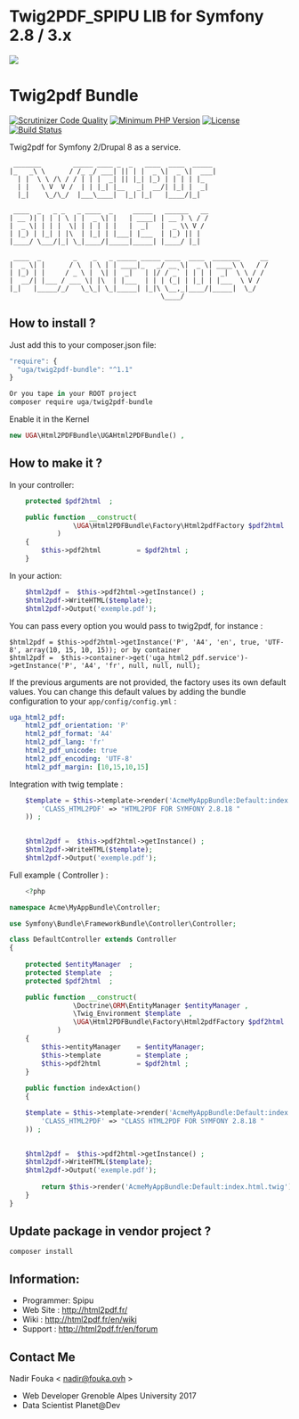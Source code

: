 # Twig2PDF_SPIPU LIB for Symfony 2.8 / 3.x

<img src="https://github.com/nfouka/HTML2PDF_spipu/blob/master/logo.png?raw=true" /> <br/>

Twig2pdf Bundle
=====================
[![Scrutinizer Code Quality](https://scrutinizer-ci.com/g/nfouka/HTML2PDF_spipu/badges/quality-score.png?b=master)](https://scrutinizer-ci.com/g/nfouka/HTML2PDF_spipu/?branch=master)
[![Minimum PHP Version](http://img.shields.io/badge/php-%3E%3D%205.5-8892BF.svg)](https://php.net/)
[![License](https://img.shields.io/packagist/l/goaop/goaop-symfony-bundle.svg)](https://packagist.org/packages/goaop/goaop-symfony-bundle)
[![Build Status](https://scrutinizer-ci.com/g/nfouka/HTML2PDF_spipu/badges/build.png?b=master)](https://scrutinizer-ci.com/g/nfouka/HTML2PDF_spipu/build-status/master)


Twig2pdf for Symfony 2/Drupal 8 as a service.
```shell
 _______        _____ ____ _  _   ____  ____  _____ 
|_   _\ \      / /_ _/ ___| || | |  _ \|  _ \|  ___|
  | |  \ \ /\ / / | | |  _| || |_| |_) | | | | |_   
  | |   \ V  V /  | | |_| |__   _|  __/| |_| |  _|  
  |_|    \_/\_/  |___\____|  |_| |_|   |____/|_|    
                                                    
 ____  _   _ _   _ ____  _     _____   ______   __
| __ )| | | | \ | |  _ \| |   | ____| | __ ) \ / /
|  _ \| | | |  \| | | | | |   |  _|   |  _ \\ V / 
| |_) | |_| | |\  | |_| | |___| |___  | |_) || |  
|____/ \___/|_| \_|____/|_____|_____| |____/ |_|  
                                                  
 ____  _        _    _   _ _____ _____ ____  ____  _______     __
|  _ \| |      / \  | \ | | ____|_   _/ __ \|  _ \| ____\ \   / /
| |_) | |     / _ \ |  \| |  _|   | |/ / _` | | | |  _|  \ \ / / 
|  __/| |___ / ___ \| |\  | |___  | | | (_| | |_| | |___  \ V /  
|_|   |_____/_/   \_\_| \_|_____| |_|\ \__,_|____/|_____|  \_/   
                                      \____/                     

```

How to install ?
----------------

Just add this to your composer.json file:

```js
"require": {
  "uga/twig2pdf-bundle": "^1.1"
}

Or you tape in your ROOT project 
composer require uga/twig2pdf-bundle
```
Enable it in the Kernel

```php
new UGA\Html2PDFBundle\UGAHtml2PDFBundle() , 
```

How to make it  ?
------------

In your controller:
```php
    protected $pdf2html  ; 

    public function __construct(
                \UGA\Html2PDFBundle\Factory\Html2pdfFactory $pdf2html 
            )
    {
        $this->pdf2html         = $pdf2html ; 
    }
```


In your action:

```php
    $html2pdf =  $this->pdf2html->getInstance() ;
    $html2pdf->WriteHTML($template);
    $html2pdf->Output('exemple.pdf');
```

You can pass every option you would pass to twig2pdf, for instance :

```
$html2pdf = $this->pdf2html->getInstance('P', 'A4', 'en', true, 'UTF-8', array(10, 15, 10, 15)); or by container
$html2pdf =  $this->container->get('uga_html2_pdf.service')->getInstance('P', 'A4', 'fr', null, null, null);
```

If the previous arguments are not provided, the factory uses its own default values. You can
change this default values by adding the bundle configuration to your `app/config/config.yml` :

```yml
uga_html2_pdf:
    html2_pdf_orientation: 'P'
    html2_pdf_format: 'A4'
    html2_pdf_lang: 'fr'
    html2_pdf_unicode: true
    html2_pdf_encoding: 'UTF-8'
    html2_pdf_margin: [10,15,10,15]
```

Integration with twig template :
```php
    $template = $this->template->render('AcmeMyAppBundle:Default:index.html.twig',array(
        'CLASS_HTML2PDF' => "HTML2PDF FOR SYMFONY 2.8.18 "
    )) ;  
    

    $html2pdf =  $this->pdf2html->getInstance() ;
    $html2pdf->WriteHTML($template);
    $html2pdf->Output('exemple.pdf');
```


Full example ( Controller ) :
```php
    <?php

namespace Acme\MyAppBundle\Controller;

use Symfony\Bundle\FrameworkBundle\Controller\Controller;

class DefaultController extends Controller
{
    
    protected $entityManager  ; 
    protected $template  ; 
    protected $pdf2html  ; 

    public function __construct(
                \Doctrine\ORM\EntityManager $entityManager , 
                \Twig_Environment $template  , 
                \UGA\Html2PDFBundle\Factory\Html2pdfFactory $pdf2html 
            )
    {
        $this->entityManager    = $entityManager;
        $this->template         = $template ; 
        $this->pdf2html         = $pdf2html ; 
    }
    
    public function indexAction()
    {

    $template = $this->template->render('AcmeMyAppBundle:Default:index.html.twig',array(
        'CLASS_HTML2PDF' => "CLASS HTML2PDF FOR SYMFONY 2.8.18 "
    )) ;  
    

    $html2pdf =  $this->pdf2html->getInstance() ;
    $html2pdf->WriteHTML($template);
    $html2pdf->Output('exemple.pdf');
    
        return $this->render('AcmeMyAppBundle:Default:index.html.twig');
    }
}

```


Update package in vendor project ?
----------------------------------

```
composer install
```


Information:
------------

* Programmer: Spipu
* Web Site  : http://html2pdf.fr/
* Wiki      : http://html2pdf.fr/en/wiki
* Support   : http://html2pdf.fr/en/forum

Contact Me
----------
Nadir Fouka < nadir@fouka.ovh > 
* Web Developer Grenoble Alpes University 2017
* Data Scientist Planet@Dev
